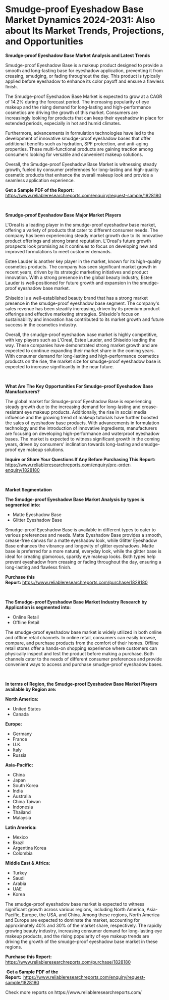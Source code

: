 <p><h1>Smudge-proof Eyeshadow Base Market Dynamics 2024-2031: Also about Its Market Trends, Projections, and Opportunities</h1></p><p><strong>Smudge-proof Eyeshadow Base Market Analysis and Latest Trends</strong></p>
<p><p>Smudge-proof Eyeshadow Base is a makeup product designed to provide a smooth and long-lasting base for eyeshadow application, preventing it from creasing, smudging, or fading throughout the day. This product is typically applied before eyeshadow to enhance its color payoff and ensure a flawless finish.</p><p>The Smudge-proof Eyeshadow Base Market is expected to grow at a CAGR of 14.2% during the forecast period. The increasing popularity of eye makeup and the rising demand for long-lasting and high-performance cosmetics are driving the growth of this market. Consumers are increasingly looking for products that can keep their eyeshadow in place for extended periods, especially in hot and humid climates.</p><p>Furthermore, advancements in formulation technologies have led to the development of innovative smudge-proof eyeshadow bases that offer additional benefits such as hydration, SPF protection, and anti-aging properties. These multi-functional products are gaining traction among consumers looking for versatile and convenient makeup solutions.</p><p>Overall, the Smudge-proof Eyeshadow Base Market is witnessing steady growth, fueled by consumer preferences for long-lasting and high-quality cosmetic products that enhance the overall makeup look and provide a seamless application experience.</p></p>
<p><strong>Get a Sample PDF of the Report:&nbsp;</strong> <a href="https://www.reliableresearchreports.com/enquiry/request-sample/1828180">https://www.reliableresearchreports.com/enquiry/request-sample/1828180</a></p>
<p>&nbsp;</p>
<p><strong>Smudge-proof Eyeshadow Base Major Market Players</strong></p>
<p><p>L'Oreal is a leading player in the smudge-proof eyeshadow base market, offering a variety of products that cater to different consumer needs. The company has been experiencing steady market growth due to its innovative product offerings and strong brand reputation. L'Oreal's future growth prospects look promising as it continues to focus on developing new and improved formulations to meet customer demands.</p><p>Estee Lauder is another key player in the market, known for its high-quality cosmetics products. The company has seen significant market growth in recent years, driven by its strategic marketing initiatives and product innovation. With a strong presence in the global beauty industry, Estee Lauder is well-positioned for future growth and expansion in the smudge-proof eyeshadow base market.</p><p>Shiseido is a well-established beauty brand that has a strong market presence in the smudge-proof eyeshadow base segment. The company's sales revenue has been steadily increasing, driven by its premium product offerings and effective marketing strategies. Shiseido's focus on sustainability and innovation has contributed to its market growth and future success in the cosmetics industry.</p><p>Overall, the smudge-proof eyeshadow base market is highly competitive, with key players such as L'Oreal, Estee Lauder, and Shiseido leading the way. These companies have demonstrated strong market growth and are expected to continue expanding their market share in the coming years. With consumer demand for long-lasting and high-performance cosmetics products on the rise, the market size for smudge-proof eyeshadow base is expected to increase significantly in the near future.</p></p>
<p>&nbsp;</p>
<p><strong>What Are The Key Opportunities For Smudge-proof Eyeshadow Base Manufacturers?</strong></p>
<p><p>The global market for Smudge-proof Eyeshadow Base is experiencing steady growth due to the increasing demand for long-lasting and crease-resistant eye makeup products. Additionally, the rise in social media influence and the growing trend of makeup tutorials have further boosted the sales of eyeshadow base products. With advancements in formulation technology and the introduction of innovative ingredients, manufacturers are focusing on developing high-performance and waterproof eyeshadow bases. The market is expected to witness significant growth in the coming years, driven by consumers' inclination towards long-lasting and smudge-proof eye makeup solutions.</p></p>
<p><strong>Inquire or Share Your Questions If Any Before Purchasing This Report:</strong> <a href="https://www.reliableresearchreports.com/enquiry/pre-order-enquiry/1828180">https://www.reliableresearchreports.com/enquiry/pre-order-enquiry/1828180</a></p>
<p>&nbsp;</p>
<p><strong>Market Segmentation</strong></p>
<p><strong>The Smudge-proof Eyeshadow Base Market Analysis by types is segmented into:</strong></p>
<p><ul><li>Matte Eyeshadow Base</li><li>Glitter Eyeshadow Base</li></ul></p>
<p><p>Smudge-proof Eyeshadow Base is available in different types to cater to various preferences and needs. Matte Eyeshadow Base provides a smooth, crease-free canvas for a matte eyeshadow look, while Glitter Eyeshadow Base enhances the vibrancy and longevity of glitter eyeshadows. Matte base is preferred for a more natural, everyday look, while the glitter base is ideal for creating glamorous, sparkly eye makeup looks. Both types help prevent eyeshadow from creasing or fading throughout the day, ensuring a long-lasting and flawless finish.</p></p>
<p><strong>Purchase this Report:&nbsp;</strong><a href="https://www.reliableresearchreports.com/purchase/1828180">https://www.reliableresearchreports.com/purchase/1828180</a></p>
<p>&nbsp;</p>
<p><strong>The Smudge-proof Eyeshadow Base Market Industry Research by Application is segmented into:</strong></p>
<p><ul><li>Online Retail</li><li>Offline Retail</li></ul></p>
<p><p>The smudge-proof eyeshadow base market is widely utilized in both online and offline retail channels. In online retail, consumers can easily browse, compare, and purchase products from the comfort of their homes. Offline retail stores offer a hands-on shopping experience where customers can physically inspect and test the product before making a purchase. Both channels cater to the needs of different consumer preferences and provide convenient ways to access and purchase smudge-proof eyeshadow bases.</p></p>
<p>&nbsp;</p>
<p><strong>In terms of Region, the Smudge-proof Eyeshadow Base Market Players available by Region are:</strong></p>
<p>
    <p> <strong> North America: </strong>
        <ul>
            <li>United States</li>
            <li>Canada</li>
        </ul>
        </p> 
    <p> <strong> Europe: </strong>
        <ul>
            <li>Germany</li>
            <li>France</li>
            <li>U.K.</li>
            <li>Italy</li>
            <li>Russia</li>
        </ul>
        </p> 
    <p> <strong> Asia-Pacific: </strong>
        <ul>
            <li>China</li>
            <li>Japan</li>
            <li>South Korea</li>
            <li>India</li>
            <li>Australia</li>
            <li>China Taiwan</li>
            <li>Indonesia</li>
            <li>Thailand</li>
            <li>Malaysia</li>
        </ul>
        </p> 
    <p> <strong> Latin America: </strong>
        <ul>
            <li>Mexico</li>
            <li>Brazil</li>
            <li>Argentina Korea</li>
            <li>Colombia</li>
        </ul>
        </p> 
    <p> <strong> Middle East & Africa: </strong>
        <ul>
            <li>Turkey</li>
            <li>Saudi</li>
            <li>Arabia</li>
            <li>UAE</li>
            <li>Korea</li>
        </ul>
    </p>
    </p>
<p><p>The smudge-proof eyeshadow base market is expected to witness significant growth across various regions, including North America, Asia-Pacific, Europe, the USA, and China. Among these regions, North America and Europe are expected to dominate the market, accounting for approximately 40% and 30% of the market share, respectively. The rapidly growing beauty industry, increasing consumer demand for long-lasting eye makeup products, and the rising popularity of eye makeup trends are driving the growth of the smudge-proof eyeshadow base market in these regions.</p></p>
<p><strong>Purchase this Report: </strong><a href="https://www.reliableresearchreports.com/purchase/1828180">https://www.reliableresearchreports.com/purchase/1828180</a></p>
<p>&nbsp;<strong>Get a Sample PDF of the Report:&nbsp;&nbsp;</strong><a href="https://www.reliableresearchreports.com/enquiry/request-sample/1828180">https://www.reliableresearchreports.com/enquiry/request-sample/1828180</a></p>
<p><strong></strong></p>
<p>Check more reports on https://www.reliableresearchreports.com/</p>